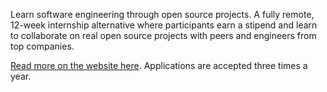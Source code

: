 Learn software engineering through open source projects.
A fully remote, 12-week internship alternative where participants earn a stipend and learn to collaborate on real open source projects with peers and engineers from top companies.

[Read more on the website here](https://fellowship.mlh.io/). Applications are accepted three times a year.